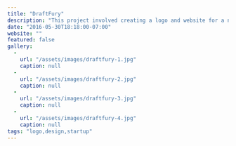 ```yaml
---
title: "DraftFury"
description: "This project involved creating a logo and website for a new fantasy sports site. In addition to designing and developing the marketing website, I also redesigned and developed the front-end of their Java application using Bootstrap and Angular."
date: "2016-05-30T18:18:00-07:00"
website: ""
featured: false
gallery:
  -
    url: "/assets/images/draftfury-1.jpg"
    caption: null
  -
    url: "/assets/images/draftfury-2.jpg"
    caption: null
  -
    url: "/assets/images/draftfury-3.jpg"
    caption: null
  -
    url: "/assets/images/draftfury-4.jpg"
    caption: null
tags: "logo,design,startup"
---
```

